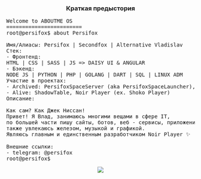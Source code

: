 <h3 align="center">Краткая предыстория</h3>
  
<pre lang="yaml">
Welcome to ABOUTME OS
========================
root@persifox$ about Persifox<br>
Имя/Алиасы: Persifox | Secondfox | Alternative Vladislav
Стек: 
- Фронтенд:
HTML | CSS | SASS | JS => DAISY UI & ANGULAR
- Бэкенд:
NODE JS | PYTHON | PHP | GOLANG | DART | SQL | LINUX ADM
Участие в проектах: 
- Archived: PersifoxSpaceServer (aka PersifoxSpaceLauncher), FnekveeDeveloping, StatusX, RebornProjet, Shoko, InnerMine, Bonzo
- Alive: ShadowTable, Noir Player (ex. Shoko Player)
Описание: 

Как сам? Как Джек Ниссан!
Привет! Я Влад, занимаюсь многими вещами в сфере IT,
по большей части пишу сайты, ботов, веб - сервисы, приложения,
также увлекаюсь железом, музыкой и графикой.
Являюсь главным и единственным разработчиком Noir Player ✨

Внешние ссылки:
- telegram: @persifox
root@persifox$ 
</pre>

<p align="center">
  <a href="https://skillicons.dev">
    <img src="https://skillicons.dev/icons?i=androidstudio,arduino,godot,blender,django,fastapi,discord,bots,go,php,py,dart,nodejs,html,js,css,tailwind,bootstrap,mysql,redis,mongodb,vscode&perline=11" />
  </a>
</p>
  

